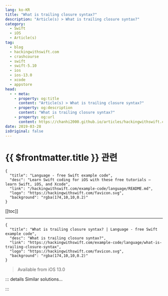 ```yaml
---
lang: ko-KR
title: "What is trailing closure syntax?"
description: "Article(s) > What is trailing closure syntax?"
category:
  - Swift
  - iOS
  - Article(s)
tag: 
  - blog
  - hackingwithswift.com
  - crashcourse
  - swift
  - swift-5.10
  - ios
  - ios-13.0
  - xcode
  - appstore
head:
  - - meta:
    - property: og:title
      content: "Article(s) > What is trailing closure syntax?"
    - property: og:description
      content: "What is trailing closure syntax?"
    - property: og:url
      content: https://chanhi2000.github.io/articles/hackingwithswift.com/example-code/language/what-is-trailing-closure-syntax.html
date: 2019-03-28
isOriginal: false
---
```


# {{ $frontmatter.title }} 관련

```component VPCard
{
  "title": "Language - free Swift example code",
  "desc": "Learn Swift coding for iOS with these free tutorials – learn Swift, iOS, and Xcode",
  "link": "/hackingwithswift.com/example-code/language/README.md",
  "logo": "https://hackingwithswift.com/favicon.svg",
  "background": "rgba(174,10,10,0.2)"
}
```

[[toc]]

---

```component VPCard
{
  "title": "What is trailing closure syntax? | Language - free Swift example code",
  "desc": "What is trailing closure syntax?",
  "link": "https://hackingwithswift.com/example-code/language/what-is-trailing-closure-syntax",
  "logo": "https://hackingwithswift.com/favicon.svg",
  "background": "rgba(174,10,10,0.2)"
}
```

> Available from iOS 13.0

<!-- TODO: 작성 -->

<!-- 
Trailing closure syntax is a little piece of syntactic sugar that makes particularly common code more pleasant to read and write. Many functions in iOS accept multiple parameters where the final parameter is a closure. For example, if you've done animation in iOS you'll be familiar with this method:

```swift
public class func animate(withDuration: TimeInterval, animations: () -> Void)
```

That accepts an animation duration as its first parameter, and a closure containing animation instructions as its second.

One way of calling this method is like this:

```swift
UIView.animate(withDuration: 1, animations: { [unowned self] in
    self.view.backgroundColor = UIColor.red
})
```

While that is perfectly valid Swift code, it's harder to read than it ought to be. If a closure is the last parameter to a method, as seen here, Swift allows you write your code like this instead:

```swift
UIView.animate(withDuration: 1) { [unowned self] in
    self.view.backgroundColor = UIColor.red
}
```

That's shorter, and avoids the double closing `})` code.

This functionality is available wherever a closure is the final parameter to a function. For testing purposes, we could write a simple one like this:

```swift
func greetThenRunClosure(name: String, closure: () -> ()) {
    print("Hello, \(name)!")
    closure()
}
```

That prints a message, then runs a closure. Because the closure is the final parameter to the function, we can call it using trailing closure syntax like this:

```swift
greetThenRunClosure(name: "Paul") {
    print("The closure was run")
}
```

-->

::: details Similar solutions…

<!--
/example-code/uikit/whats-the-difference-between-leading-trailing-left-and-right-anchors">What’s the difference between leading, trailing, left, and right anchors? 
/example-code/language/what-is-a-closure">What is a closure? 
/example-code/language/what-is-an-escaping-closure">What is an escaping closure? 
/example-code/language/how-to-write-a-closure-that-returns-a-value">How to write a closure that returns a value 
/example-code/language/whats-the-difference-between-a-function-and-a-closure">What’s the difference between a function and a closure?</a>
-->

:::

